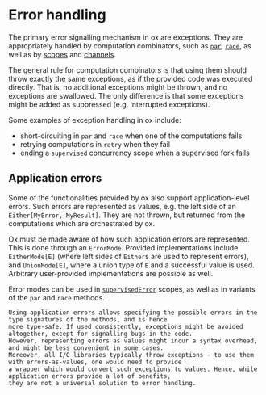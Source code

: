 # Error handling

The primary error signalling mechanism in ox are exceptions. They are appropriately handled by computation combinators,
such as [`par`](par.md), [`race`](race.md), as well as by [scopes](fork-join.md) and [channels](channels/index.md).

The general rule for computation combinators is that using them should throw exactly the same exceptions, as if the 
provided code was executed directly. That is, no additional exceptions might be thrown, and no exceptions are swallowed. 
The only difference is that some exceptions might be added as suppressed (e.g. interrupted exceptions).

Some examples of exception handling in ox include:

* short-circuiting in `par` and `race` when one of the computations fails
* retrying computations in `retry` when they fail
* ending a `supervised` concurrency scope when a supervised fork fails

## Application errors

Some of the functionalities provided by ox also support application-level errors. Such errors are represented as values,
e.g. the left side of an `Either[MyError, MyResult]`. They are not thrown, but returned from the computations which
are orchestrated by ox.

Ox must be made aware of how such application errors are represented. This is done through an `ErrorMode`. Provided
implementations include `EitherMode[E]` (where left sides of `Either`s are used to represent errors), and 
`UnionMode[E]`, where a union type of `E` and a successful value is used. Arbitrary user-provided implementations
are possible as well.

Error modes can be used in [`supervisedError`](error-handling-scopes.md) scopes, as well as in variants of the `par`
and `race` methods.

```{note}
Using application errors allows specifying the possible errors in the type signatures of the methods, and is hence 
more type-safe. If used consistently, exceptions might be avoided altogether, except for signalling bugs in the code.
However, representing errors as values might incur a syntax overhead, and might be less convenient in some cases.
Moreover, all I/O libraries typically throw exceptions - to use them with errors-as-values, one would need to provide
a wrapper which would convert such exceptions to values. Hence, while application errors provide a lot of benefits,
they are not a universal solution to error handling.
```

